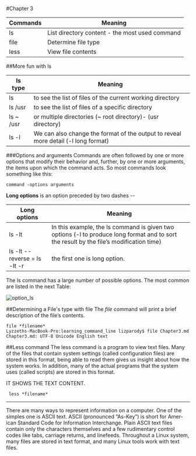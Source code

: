 #Chapter 3

Commands | Meaning
-----------|--------------------
ls | List directory content - the most used command
file | Determine file type
less | View file contents

##More fun with ls

ls type| Meaning
-------|--------
ls | to see the list of files of the current working directory
ls /usr | to see the list of files of a specific directory
ls ~ /usr | or multiple directories (~ root directory)- (usr directory)
ls -l | We can also change the format of the output to reveal more detail (-l long format)

###Options and arguments
Commands are often followed by one or more options that modify their behavior and, further, by one or more arguments, the items upon which the command acts. So most commands look something like this:
```
command -options arguments
```

**Long options** is an option preceded by two dashes --

Long options| Meaning
--------|------
ls -lt | In this example, the ls command is given two options (-l to produce long format and to sort the result by the file’s modification time)
ls -lt --reverse = ls -lt -r | the first one is long option.

The ls command has a large number of possible options. The most common are listed in the next Table:

![option_ls](https://github.com/lizparody/learning_command_line/blob/master/ls_options.png)

##Determining a File's type with file
The *file* command will print a brief description of the file’s contents.
```
file *filename*
Lyzzeths-MacBook-Pro:learning_command_line lizparody$ file Chapter3.md
Chapter3.md: UTF-8 Unicode English text
```

##Less command
The less command is a program to view text files. Many of the files that contain system settings (called configuration files) are stored in this format, being able to read them gives us insight about how the system works. In addition, many of the actual programs that the system uses (called scripts) are stored in this format.

IT SHOWS THE TEXT CONTENT.
```
 less *filename*
 ```


_______________________
There are many ways to represent information on a computer. One of the simples one is ASCII text. ASCII (pronounced “As-Key”) is short for Amer- ican Standard Code for Information Interchange. Plain ASCII text files contain only the characters themselves and a few rudimentary control codes like tabs, carriage returns, and linefeeds.
Throughout a Linux system, many files are stored in text format, and many Linux tools work with text files. 
